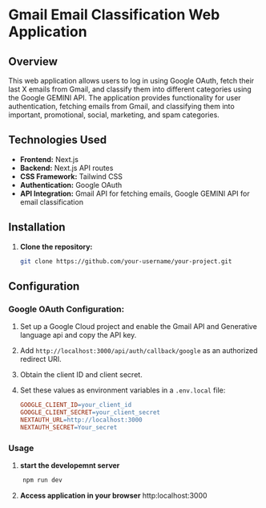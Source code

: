 # Gmail Email Classification Web Application

## Overview

This web application allows users to log in using Google OAuth, fetch their last X emails from Gmail, and classify them into different categories using the Google GEMINI API. The application provides functionality for user authentication, fetching emails from Gmail, and classifying them into important, promotional, social, marketing, and spam categories.

## Technologies Used

- **Frontend:** Next.js
- **Backend:** Next.js API routes
- **CSS Framework:** Tailwind CSS
- **Authentication:** Google OAuth
- **API Integration:** Gmail API for fetching emails, Google GEMINI API for email classification

## Installation

1. **Clone the repository:**
   ```bash
   git clone https://github.com/your-username/your-project.git
   ```

## Configuration

### Google OAuth Configuration:

1. Set up a Google Cloud project and enable the Gmail API and Generative language api and copy the API key.
2. Add `http://localhost:3000/api/auth/callback/google` as an authorized redirect URI.
3. Obtain the client ID and client secret.
4. Set these values as environment variables in a `.env.local` file:

   ```makefile
   GOOGLE_CLIENT_ID=your_client_id
   GOOGLE_CLIENT_SECRET=your_client_secret
   NEXTAUTH_URL=http://localhost:3000
   NEXTAUTH_SECRET=Your_secret
   ```

### Usage

1. **start the developemnt server**

```bash
    npm run dev

```

2. **Access application in your browser**
   http:localhost:3000
